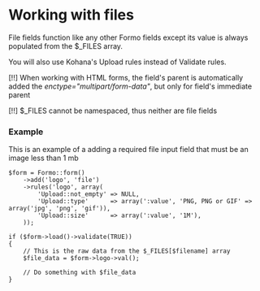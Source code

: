 # Working with files

File fields function like any other Formo fields except its value is always populated from the $_FILES array.

You will also use Kohana's Upload rules instead of Validate rules.

[!!] When working with HTML forms, the field's parent is automatically added the *enctype="multipart/form-data"*, but only for field's immediate parent

[!!] $_FILES cannot be namespaced, thus neither are file fields

### Example

This is an example of a adding a required file input field that must be an image less than 1 mb

	$form = Formo::form()
		->add('logo', 'file')
		->rules('logo', array(
			'Upload::not_empty' => NULL,
			'Upload::type'      => array(':value', 'PNG, PNG or GIF' => array('jpg', 'png', 'gif')),
			'Upload::size'      => array(':value', '1M'),
		));
		
	if ($form->load()->validate(TRUE))
	{
		// This is the raw data from the $_FILES[$filename] array
		$file_data = $form->logo->val();

		// Do something with $file_data
	}